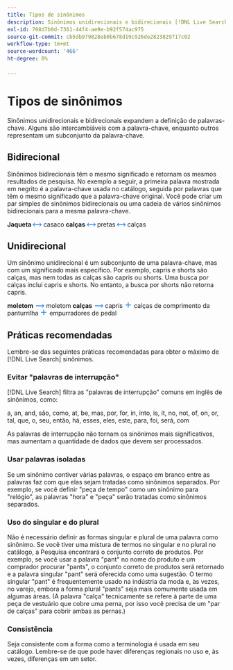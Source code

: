 ```yaml
---
title: Tipos de sinônimos
description: Sinônimos unidirecionais e bidirecionais [!DNL Live Search]  expandem a definição de palavras-chave.
exl-id: 708d7b0d-7361-44f4-ae9e-b92f574ac975
source-git-commit: cb5db979828eb0b678d19c926de2823829717c02
workflow-type: tm+mt
source-wordcount: '466'
ht-degree: 0%

---
```


# Tipos de sinônimos

Sinônimos unidirecionais e bidirecionais expandem a definição de palavras-chave. Alguns são intercambiáveis com a palavra-chave, enquanto outros representam um subconjunto da palavra-chave.

## Bidirecional

Sinônimos bidirecionais têm o mesmo significado e retornam os mesmos resultados de pesquisa. No exemplo a seguir, a primeira palavra mostrada em negrito é a palavra-chave usada no catálogo, seguida por palavras que têm o mesmo significado que a palavra-chave original. Você pode criar um par simples de sinônimos bidirecionais ou uma cadeia de vários sinônimos bidirecionais para a mesma palavra-chave.

**Jaqueta** ![Seletor bidirecional](assets/btn-two-way.png) casaco
**calças** ![Seletor bidirecional](assets/btn-two-way.png) pretas ![Seletor bidirecional](assets/btn-two-way.png) calças

## Unidirecional

Um sinônimo unidirecional é um subconjunto de uma palavra-chave, mas com um significado mais específico. Por exemplo, capris e shorts são calças, mas nem todas as calças são capris ou shorts. Uma busca por calças inclui capris e shorts. No entanto, a busca por shorts não retorna capris.

**moletom** ![Seletor unidirecional](assets/btn-one-way.png) moletom
**calças** ![Seletor unidirecional](assets/btn-one-way.png) capris ![Seletor unidirecional múltiplo](assets/btn-multiple-one-way.png) calças de comprimento da panturrilha ![Seletor unidirecional múltiplo](assets/btn-multiple-one-way.png) empurradores de pedal

## Práticas recomendadas

Lembre-se das seguintes práticas recomendadas para obter o máximo de [!DNL Live Search] sinônimos.

### Evitar &quot;palavras de interrupção&quot;

[!DNL Live Search] filtra as &quot;palavras de interrupção&quot; comuns em inglês de sinônimos, como:

a, an, and, são, como, at, be, mas, por, for, in, into, is, it, no, not, of, on, or, tal, que, o, seu, então, há, esses, eles, este, para, foi, será, com

As palavras de interrupção não tornam os sinônimos mais significativos, mas aumentam a quantidade de dados que devem ser processados.

### Usar palavras isoladas

Se um sinônimo contiver várias palavras, o espaço em branco entre as palavras faz com que elas sejam tratadas como sinônimos separados. Por exemplo, se você definir &quot;peça de tempo&quot; como um sinônimo para &quot;relógio&quot;, as palavras &quot;hora&quot; e &quot;peça&quot; serão tratadas como sinônimos separados.

### Uso do singular e do plural

Não é necessário definir as formas singular e plural de uma palavra como sinônimo. Se você tiver uma mistura de termos no singular e no plural no catálogo, a Pesquisa encontrará o conjunto correto de produtos. Por exemplo, se você usar a palavra &quot;pant&quot; no nome do produto e um comprador procurar &quot;pants&quot;, o conjunto correto de produtos será retornado e a palavra singular &quot;pant&quot; será oferecida como uma sugestão. O termo singular &quot;pant&quot; é frequentemente usado na indústria da moda e, às vezes, no varejo, embora a forma plural &quot;pants&quot; seja mais comumente usada em algumas áreas. (A palavra &quot;calça&quot; tecnicamente se refere à parte de uma peça de vestuário que cobre uma perna, por isso você precisa de um &quot;par de calças&quot; para cobrir ambas as pernas.)

### Consistência

Seja consistente com a forma como a terminologia é usada em seu catálogo. Lembre-se de que pode haver diferenças regionais no uso e, às vezes, diferenças em um setor.
